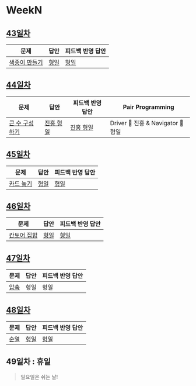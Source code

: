 # WeekN

## [43일차](Day43)

| 문제                                                  | 답안                        | 피드백 반영 답안               |
| ----------------------------------------------------- | --------------------------- | ------------------------------ |
| [색종이 만들기](https://www.acmicpc.net/problem/2630) | [형일](Day43/bj2630_jhi.js) | [형일](Day43/bj2630_jhi_fb.js) |

## [44일차](Day44)

| 문제                                                    | 답안                                 | 피드백 반영 답안                        | Pair Programming                   |
| ------------------------------------------------------- | ------------------------------------ | --------------------------------------- | ---------------------------------- |
| [큰 수 구성하기](https://www.acmicpc.net/problem/18511) | [진홍 형일](Day44/bj18511_kjhjhi.js) | [진홍 형일](Day44/bj18511_kjhjhi_fb.js) | Driver 🚗 진홍 & Navigator 🧭 형일 |

## [45일차](Day45)

| 문제                                              | 답안                        | 피드백 반영 답안               |
| ------------------------------------------------- | --------------------------- | ------------------------------ |
| [카드 놓기](https://www.acmicpc.net/problem/5568) | [형일](Day45/bj5568_jhi.js) | [형일](Day45/bj5568_jhi_fb.js) |

## [46일차](Day46)

| 문제                                                | 답안                        | 피드백 반영 답안                |
| --------------------------------------------------- | --------------------------- | ------------------------------- |
| [칸토어 집합](https://www.acmicpc.net/problem/4779) | [형일](Day46/bj4779_jhi.js) | [형일](Day46/bjj4779_jhi_fb.js) |

## [47일차](Day47)

| 문제                                         | 답안 | 피드백 반영 답안 |
| -------------------------------------------- | ---- | ---------------- |
| [압축](https://www.acmicpc.net/problem/1662) | 형일 | 형일             |

## [48일차](Day48)

| 문제                                         | 답안                        | 피드백 반영 답안               |
| -------------------------------------------- | --------------------------- | ------------------------------ |
| [순열](https://www.acmicpc.net/problem/9742) | [형일](Day48/bj9742_jhi.js) | [형일](Day48/bj9742_jhi_fb.js) |

## 49일차 : 휴일

> 일요일은 쉬는 날!
